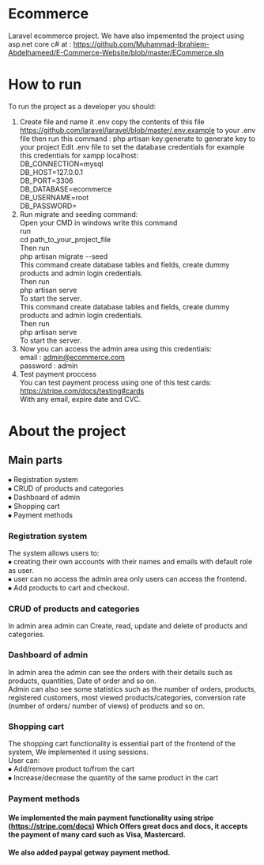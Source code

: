 # Ecommerce
Laravel ecommerce project.
We have also impemented the project using asp.net core c# at : https://github.com/Muhammad-Ibrahiem-Abdelhameed/E-Commerce-Website/blob/master/ECommerce.sln
# How to run  
To run the project as a developer you should:  
1. Create file and name it .env
copy the contents of this file https://github.com/laravel/laravel/blob/master/.env.example
to your .env file then run this command : 
 php artisan key:generate 
 to generate key to your project
 Edit .env file to set the database credentials for example this credentials for xampp localhost:  
  DB_CONNECTION=mysql  
  DB_HOST=127.0.0.1  
  DB_PORT=3306  
  DB_DATABASE=ecommerce  
  DB_USERNAME=root  
  DB_PASSWORD=  
2. Run migrate and seeding command:   
  Open your CMD in windows write this command  
  run  
  cd path_to_your_project_file  
  Then run  
  php artisan migrate --seed  
  This command create database tables and fields, create dummy products and admin login credentials.  
  Then run  
  php artisan serve  
  To start the server.  
  This command create database tables and fields, create dummy products and admin login credentials.   
  Then run  
  php artisan serve  
  To start the server.
3. Now you can access the admin area using this credentials:  
  email : admin@ecommerce.com  
  password : admin  
4. Test payment proccess  
  You can test payment process using one of this test cards:  
  https://stripe.com/docs/testing#cards  
  With any email, expire date and CVC.
# About the project
## Main parts  
  ⦁	Registration system  
  ⦁	CRUD of products and categories  
  ⦁	Dashboard of admin  
  ⦁	Shopping cart  
  ⦁	Payment methods  
### Registration system  
The system allows users to:  
  ⦁	creating their own accounts with their names and emails with default role as user.  
  ⦁	user can no access the admin area only users can access the frontend.  
  ⦁	Add products to cart and checkout.  
### CRUD of products and categories  
In admin area admin can Create, read, update and delete of products and categories.  
### Dashboard of admin  
In admin area the admin can see the orders with their details such as products, quantities, Date of order and so on.  
Admin can also see some statistics such as the number of orders, products, registered customers, most viewed products/categories, conversion rate (number of orders/ number of views) of products and so on.  
### Shopping cart  
The shopping cart functionality is essential part of the frontend of the system, We implemented it using sessions.   
User can:   
  ⦁	Add/remove product to/from the cart  
  ⦁	Increase/decrease the quantity of the same product in the cart  
### Payment methods
#### We implemented the main payment functionality using stripe (https://stripe.com/docs) Which Offers great docs and docs, it accepts the payment of many card such as Visa, Mastercard.  
#### We also added paypal getway payment method.
